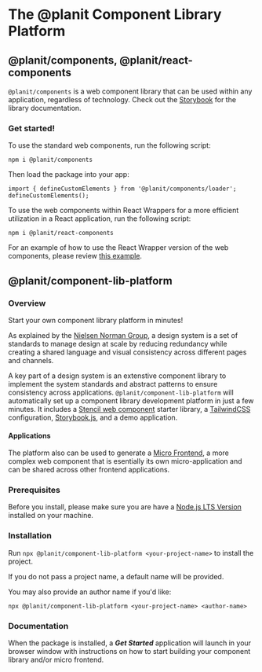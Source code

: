 # The @planit Component Library Platform

## @planit/components, @planit/react-components

`@planit/components` is a web component library that can be used within any application, regardless of technology. Check out the [Storybook](https://planit-dev-platform.web.app/storybook-static/) for the library documentation.

### Get started!

To use the standard web components, run the following script:

```
npm i @planit/components
```

Then load the package into your app:

```
import { defineCustomElements } from '@planit/components/loader';
defineCustomElements();
```

To use the web components within React Wrappers for a more efficient utilization in a React application, run the following script:

```
npm i @planit/react-components
```

For an example of how to use the React Wrapper version of the web components, please review [this example](https://github.com/planavsky82/component-lib-platform/blob/main/apps/react-demo/src/App.js).

## @planit/component-lib-platform

### Overview
Start your own component library platform in minutes!

As explained by the [Nielsen Norman Group](https://www.nngroup.com/articles/design-systems-101/), a design system is a set of standards to manage design at scale by reducing redundancy while creating a shared language and visual consistency across different pages and channels.

A key part of a design system is an extenstive component library to implement the system standards and abstract patterns to ensure consistency across applications. `@planit/component-lib-platform` will automatically set up a component library development platform in just a few minutes. It includes a [Stencil web component](https://stenciljs.com/docs/introduction) starter library, a [TailwindCSS](https://tailwindcss.com/) configuration, [Storybook.js](https://storybook.js.org/), and a demo application.

#### Applications

The platform also can be used to generate a [Micro Frontend](https://micro-frontends.org/), a more complex web component that is esentially its own micro-application and can be shared across other frontend applications. 

### Prerequisites 

Before you install, please make sure you are have a [Node.js LTS Version](https://nodejs.org/en/about/releases/) installed on your machine.

### Installation

Run `npx @planit/component-lib-platform <your-project-name>` to install the project.

If you do not pass a project name, a default name will be provided.

You may also provide an author name if you'd like:

`npx @planit/component-lib-platform <your-project-name> <author-name>`

### Documentation

When the package is installed, a ***Get Started*** application will launch in your browser window with instructions on how to start building your component library and/or micro frontend.



